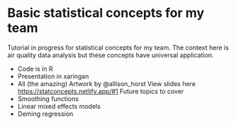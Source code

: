 # Basic statistical concepts for my team

Tutorial in progress for statistical concepts for my team. The context here is air quality data analysis but these concepts have universal application.
* Code is in R
* Presentation in xaringan
* All (the amazing) Artwork by @allison_horst
View slides here https://statconcepts.netlify.app/#1
Future topics to cover
* Smoothing functions
* Linear mixed effects models
* Deming regression